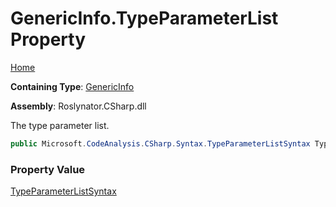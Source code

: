 # GenericInfo\.TypeParameterList Property

[Home](../../../../../README.md)

**Containing Type**: [GenericInfo](../README.md)

**Assembly**: Roslynator\.CSharp\.dll

  
The type parameter list\.

```csharp
public Microsoft.CodeAnalysis.CSharp.Syntax.TypeParameterListSyntax TypeParameterList { get; }
```

### Property Value

[TypeParameterListSyntax](https://docs.microsoft.com/en-us/dotnet/api/microsoft.codeanalysis.csharp.syntax.typeparameterlistsyntax)

